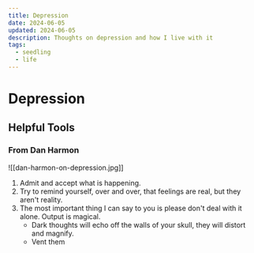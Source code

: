 ```yaml
---
title: Depression
date: 2024-06-05
updated: 2024-06-05
description: Thoughts on depression and how I live with it
tags:
  - seedling
  - life
---
```

# Depression 

## Helpful Tools 

### From Dan Harmon

![[dan-harmon-on-depression.jpg]]

1. Admit and accept what is happening.
2. Try to remind yourself, over and over, that feelings are real, but they aren't reality.
3. The most important thing I can say to you is please don't deal with it alone. Output is magical.
	- Dark thoughts will echo off the walls of your skull, they will distort and magnify.
	- Vent them